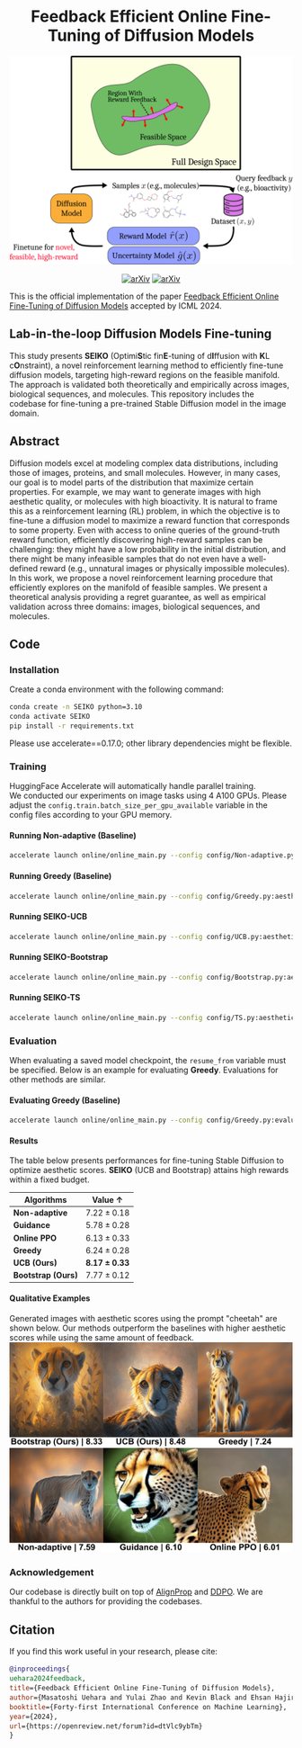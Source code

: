 <div align="center">

<!-- TITLE -->
# **Feedback Efficient Online Fine-Tuning of Diffusion Models**  

![SEIKO](assets/method.png)

[![arXiv](https://img.shields.io/badge/cs.LG-arXiv:2402.16359-b31b1b.svg)](https://arxiv.org/abs/2402.16359) [![arXiv](https://img.shields.io/badge/ICML-2024-b31b1b.svg)](https://openreview.net/forum?id=dtVlc9ybTm)
</div>

This is the official implementation of the paper [Feedback Efficient Online Fine-Tuning of Diffusion Models](https://arxiv.org/abs/2402.16359) accepted by ICML 2024.

## Lab-in-the-loop Diffusion Models Fine-tuning

This study presents **SEIKO** (Optimi**S**tic fin**E**-tuning of d**I**ffusion with **K**L c**O**nstraint), a novel reinforcement learning method to efficiently fine-tune diffusion models, targeting high-reward regions on the feasible manifold. The approach is validated both theoretically and empirically across images, biological sequences, and molecules. This repository includes the codebase for fine-tuning a pre-trained Stable Diffusion model in the image domain.

## Abstract

Diffusion models excel at modeling complex data distributions, including those of images, proteins, and small molecules. However, in many cases, our goal is to model parts of the distribution that maximize certain properties. For example, we may want to generate images with high aesthetic quality, or molecules with high bioactivity. It is natural to frame this as a reinforcement learning (RL) problem, in which the objective is to fine-tune a diffusion model to maximize a reward function that corresponds to some property. Even with access to online queries of the ground-truth reward function, efficiently discovering high-reward samples can be challenging: they might have a low probability in the initial distribution, and there might be many infeasible samples that do not even have a well-defined reward (e.g., unnatural images or physically impossible molecules). In this work, we propose a novel reinforcement learning procedure that efficiently explores on the manifold of feasible samples. We present a theoretical analysis providing a regret guarantee, as well as empirical validation across three domains: images, biological sequences, and molecules.

## Code

### Installation 

Create a conda environment with the following command:

```bash
conda create -n SEIKO python=3.10
conda activate SEIKO
pip install -r requirements.txt
```
Please use accelerate==0.17.0; other library dependencies might be flexible.

### Training

HuggingFace Accelerate will automatically handle parallel training.  
We conducted our experiments on image tasks using 4 A100 GPUs. Please adjust the `config.train.batch_size_per_gpu_available` variable in the config files according to your GPU memory.  

#### Running Non-adaptive (Baseline)  

```bash
accelerate launch online/online_main.py --config config/Non-adaptive.py:aesthetic
```

#### Running Greedy (Baseline)  

```bash
accelerate launch online/online_main.py --config config/Greedy.py:aesthetic
```

#### Running SEIKO-UCB  

```bash
accelerate launch online/online_main.py --config config/UCB.py:aesthetic
```

#### Running SEIKO-Bootstrap  

```bash
accelerate launch online/online_main.py --config config/Bootstrap.py:aesthetic
```

#### Running SEIKO-TS  

```bash
accelerate launch online/online_main.py --config config/TS.py:aesthetic
```

### Evaluation

When evaluating a saved model checkpoint, the `resume_from` variable must be specified. Below is an example for evaluating **Greedy**. Evaluations for other methods are similar.

#### Evaluating Greedy (Baseline)
```bash
accelerate launch online/online_main.py --config config/Greedy.py:evaluate --config.resume_from path-to-ckpt
```

#### Results

The table below presents performances for fine-tuning Stable Diffusion to optimize aesthetic scores. **SEIKO** (UCB and Bootstrap) attains high rewards within a fixed budget.

|            Algorithms                     | Value ↑           |
|---------------------------------|-------------------|
| **Non-adaptive**                | $7.22 \pm 0.18$   |
| **Guidance**                    | $5.78 \pm 0.28$   |
| **Online PPO**                  | $6.13 \pm 0.33$   |
| **Greedy**                      | $6.24 \pm 0.28$   |
| **UCB (Ours)**                  | **$8.17 \pm 0.33$** |
| **Bootstrap (Ours)**            | $7.77 \pm 0.12$   |

#### Qualitative Examples

Generated images with aesthetic scores using the prompt "cheetah" are shown below. Our methods outperform the baselines with higher aesthetic scores while using the same amount of feedback.
![Another Image](assets/generations.png)

### Acknowledgement

Our codebase is directly built on top of [AlignProp](https://github.com/mihirp1998/AlignProp/) and [DDPO](https://github.com/kvablack/ddpo-pytorch).  We are thankful to the authors for providing the codebases.

## Citation

If you find this work useful in your research, please cite:

```bibtex
@inproceedings{
uehara2024feedback,
title={Feedback Efficient Online Fine-Tuning of Diffusion Models},
author={Masatoshi Uehara and Yulai Zhao and Kevin Black and Ehsan Hajiramezanali and Gabriele Scalia and Nathaniel Lee Diamant and Alex M Tseng and Sergey Levine and Tommaso Biancalani},
booktitle={Forty-first International Conference on Machine Learning},
year={2024},
url={https://openreview.net/forum?id=dtVlc9ybTm}
}
```
